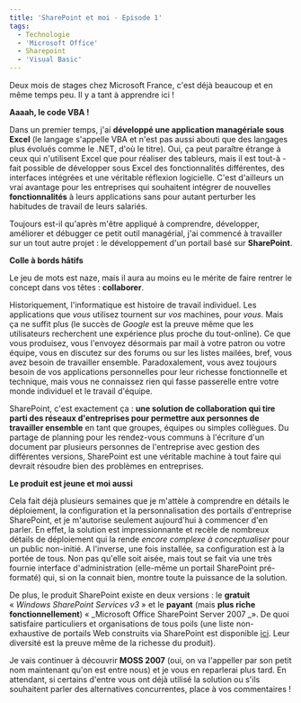 ```yaml
---
title: 'SharePoint et moi - Episode 1'
tags:
  - Technologie
  - 'Microsoft Office'
  - Sharepoint
  - 'Visual Basic'
---
```


Deux mois de stages chez Microsoft France, c'est déjà beaucoup et en même temps
peu. Il y a tant à apprendre ici&nbsp;!

**Aaaah, le code VBA&nbsp;!**

Dans un premier temps, j'ai **développé une application managériale sous Excel**
(le langage s'appelle VBA et n'est pas aussi abouti que des langages plus
évolués comme le .NET, d'où le titre). Oui, ça peut paraître étrange à ceux qui
n'utilisent Excel que pour réaliser des tableurs, mais il est tout-à -fait
possible de développer sous Excel des fonctionnalités différentes, des
interfaces intégrées et une véritable réflexion logicielle. C'est d'ailleurs un
vrai avantage pour les entreprises qui souhaitent intégrer de nouvelles
**fonctionnalités** à leurs applications sans pour autant perturber les
habitudes de travail de leurs salariés.

Toujours est-il qu'après m'être appliqué à comprendre, développer, améliorer et
débugger ce petit outil managérial, j'ai commencé à travailler sur un tout autre
projet&nbsp;: le développement d'un portail basé sur **SharePoint**.

**Colle à bords h&acirc;tifs**

Le jeu de mots est naze, mais il aura au moins eu le mérite de faire rentrer le
concept dans vos têtes&nbsp;: **collaborer**.

Historiquement, l'informatique est histoire de travail individuel. Les
applications que _vous_ utilisez tournent sur _vos_ machines, pour _vous_. Mais
ça ne suffit plus (le succès de _Google_ est la preuve même que les utilisateurs
recherchent une expérience plus proche du tout-online). Ce que vous produisez,
vous l'envoyez désormais par mail à votre patron ou votre équipe, vous en
discutez sur des forums ou sur les listes mailées, bref, vous avez besoin de
travailler ensemble. Paradoxalement, vous avez toujours besoin de vos
applications personnelles pour leur richesse fonctionnelle et technique, mais
vous ne connaissez rien qui fasse passerelle entre votre monde individuel et le
travail d'équipe.

SharePoint, c'est exactement ça&nbsp;: **une solution de collaboration qui tire
parti des réseaux d'entreprises pour permettre aux personnes de travailler
ensemble** en tant que groupes, équipes ou simples collègues. Du partage de
planning pour les rendez-vous communs à l'écriture d'un document par plusieurs
personnes de l'entreprise avec gestion des différentes versions, SharePoint est
une véritable machine à tout faire qui devrait résoudre bien des problèmes en
entreprises.

**Le produit est jeune et moi aussi**

Cela fait déjà plusieurs semaines que je m'attèle à comprendre en détails le
déploiement, la configuration et la personnalisation des portails d'entreprise
SharePoint, et je m'autorise seulement aujourd'hui à commencer d'en parler. En
effet, la solution est impressionnante et recèle de nombreux détails de
déploiement qui la rende _encore complexe à conceptualiser_ pour un public
non-initié. A l'inverse, une fois installée, sa configuration est à la portée de
tous. Non pas qu'elle soit aisée, mais tout se fait via une très fournie
interface d'administration (elle-même un portail SharePoint pré-formaté) qui, si
on la connait bien, montre toute la puissance de la solution.

De plus, le produit SharePoint existe en deux versions&nbsp;: le **gratuit**
«&nbsp;_Windows SharePoint Services v3_&nbsp;» et le **payant** (mais **plus
riche fonctionnellement**) «&nbsp;_Microsoft Office SharePoint Server 2007 _».
De quoi satisfaire particuliers et organisations de tous poils (une liste
non-exhaustive de portails Web construits via SharePoint est disponible
[ici](http://blogs.msdn.com/b/nay/archive/2007/01/04/des-sites-internet-avec-moss-2007-en-production-moss-based-internet-sites-live.aspx).
Leur diversité est la preuve même de la richesse du produit).

Je vais continuer à découvrir **MOSS 2007** (oui, on va l'appeller par son petit
nom maintenant qu'on est entre nous) et je vous en reparlerai plus tard. En
attendant, si certains d'entre vous ont déjà utilisé la solution ou s'ils
souhaitent parler des alternatives concurrentes, place à vos commentaires&nbsp;!
